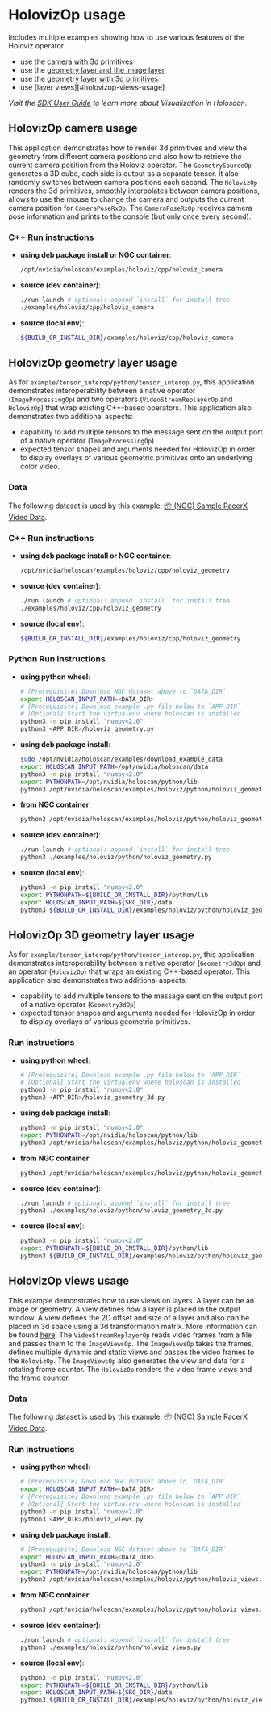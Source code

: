 # HolovizOp usage

Includes multiple examples showing how to use various features of the Holoviz operator
- use the [camera with 3d primitives](#holovizop-camera-usage)
- use the [geometry layer and the image layer](#holovizop-geometry-layer-usage)
- use the [geometry layer with 3d primitives](#holovizop-3d-geometry-layer-usage)
- use [layer views][#holovizop-views-usage]

*Visit the [SDK User Guide](https://docs.nvidia.com/holoscan/sdk-user-guide/visualization.html) to learn more about Visualization in Holoscan.*

## HolovizOp camera usage

This application demonstrates how to render 3d primitives and view the geometry from different camera positions and also how to retrieve the current camera position from the Holoviz operator.
The `GeometrySourceOp` generates a 3D cube, each side is output as a separate tensor. It also randomly switches between camera positions each second.
The `HolovizOp` renders the 3d primitives, smoothly interpolates between camera positions, allows to use the mouse to change the camera and outputs the current camera position for `CameraPoseRxOp`.
The `CameraPoseRxOp` receives camera pose information and prints to the console (but only once every second).

### C++ Run instructions

* **using deb package install or NGC container**:
  ```bash
  /opt/nvidia/holoscan/examples/holoviz/cpp/holoviz_camera
  ```
* **source (dev container)**:
  ```bash
  ./run launch # optional: append `install` for install tree
  ./examples/holoviz/cpp/holoviz_camera
  ```
* **source (local env)**:
  ```bash
  ${BUILD_OR_INSTALL_DIR}/examples/holoviz/cpp/holoviz_camera
  ```

## HolovizOp geometry layer usage

As for `example/tensor_interop/python/tensor_interop.py`, this application demonstrates interoperability between a native operator (`ImageProcessingOp`) and two operators (`VideoStreamReplayerOp` and `HolovizOp`) that wrap existing C++-based operators. This application also demonstrates two additional aspects:
- capability to add multiple tensors to the message sent on the output port of a native operator (`ImageProcessingOp`)
- expected tensor shapes and arguments needed for HolovizOp in order to display overlays of various geometric primitives onto an underlying color video.

### Data

The following dataset is used by this example:
[📦️ (NGC) Sample RacerX Video Data](https://catalog.ngc.nvidia.com/orgs/nvidia/teams/clara-holoscan/resources/holoscan_racerx_video/files?version=20231009).

### C++ Run instructions

* **using deb package install or NGC container**:
  ```bash
  /opt/nvidia/holoscan/examples/holoviz/cpp/holoviz_geometry
  ```
* **source (dev container)**:
  ```bash
  ./run launch # optional: append `install` for install tree
  ./examples/holoviz/cpp/holoviz_geometry
  ```
* **source (local env)**:
  ```bash
  ${BUILD_OR_INSTALL_DIR}/examples/holoviz/cpp/holoviz_geometry
  ```

### Python Run instructions

* **using python wheel**:
  ```bash
  # [Prerequisite] Download NGC dataset above to `DATA_DIR`
  export HOLOSCAN_INPUT_PATH=<DATA_DIR>
  # [Prerequisite] Download example .py file below to `APP_DIR`
  # [Optional] Start the virtualenv where holoscan is installed
  python3 -m pip install "numpy<2.0"
  python3 <APP_DIR>/holoviz_geometry.py
  ```
* **using deb package install**:
  ```bash
  sudo /opt/nvidia/holoscan/examples/download_example_data
  export HOLOSCAN_INPUT_PATH=/opt/nvidia/holoscan/data
  python3 -m pip install "numpy<2.0"
  export PYTHONPATH=/opt/nvidia/holoscan/python/lib
  python3 /opt/nvidia/holoscan/examples/holoviz/python/holoviz_geometry.py
  ```
* **from NGC container**:
  ```bash
  python3 /opt/nvidia/holoscan/examples/holoviz/python/holoviz_geometry.py
  ```
* **source (dev container)**:
  ```bash
  ./run launch # optional: append `install` for install tree
  python3 ./examples/holoviz/python/holoviz_geometry.py
  ```
* **source (local env)**:
  ```bash
  python3 -m pip install "numpy<2.0"
  export PYTHONPATH=${BUILD_OR_INSTALL_DIR}/python/lib
  export HOLOSCAN_INPUT_PATH=${SRC_DIR}/data
  python3 ${BUILD_OR_INSTALL_DIR}/examples/holoviz/python/holoviz_geometry.py
  ```

## HolovizOp 3D geometry layer usage

As for `example/tensor_interop/python/tensor_interop.py`, this application demonstrates interoperability between a native operator (`Geometry3dOp`) and an operator (`HolovizOp`) that wraps an existing C++-based operator. This application also demonstrates two additional aspects:
- capability to add multiple tensors to the message sent on the output port of a native operator (`Geometry3dOp`)
- expected tensor shapes and arguments needed for HolovizOp in order to display overlays of various geometric primitives.

### Run instructions

* **using python wheel**:
  ```bash
  # [Prerequisite] Download example .py file below to `APP_DIR`
  # [Optional] Start the virtualenv where holoscan is installed
  python3 -m pip install "numpy<2.0"
  python3 <APP_DIR>/holoviz_geometry_3d.py
  ```
* **using deb package install**:
  ```bash
  python3 -m pip install "numpy<2.0"
  export PYTHONPATH=/opt/nvidia/holoscan/python/lib
  python3 /opt/nvidia/holoscan/examples/holoviz/python/holoviz_geometry_3d.py
  ```
* **from NGC container**:
  ```bash
  python3 /opt/nvidia/holoscan/examples/holoviz/python/holoviz_geometry_3d.py
  ```
* **source (dev container)**:
  ```bash
  ./run launch # optional: append `install` for install tree
  python3 ./examples/holoviz/python/holoviz_geometry_3d.py
  ```
* **source (local env)**:
  ```bash
  python3 -m pip install "numpy<2.0"
  export PYTHONPATH=${BUILD_OR_INSTALL_DIR}/python/lib
  python3 ${BUILD_OR_INSTALL_DIR}/examples/holoviz/python/holoviz_geometry_3d.py
  ```

## HolovizOp views usage

This example demonstrates how to use views on layers. A layer can be an image or geometry. A view defines how a layer is placed in the output window. A view
defines the 2D offset and size of a layer and also can be placed in 3d space using a 3d transformation matrix. More information can be found [here](https://docs.nvidia.com/holoscan/sdk-user-guide/visualization.html#views).
The `VideoStreamReplayerOp` reads video frames from a file and passes them to the `ImageViewsOp`.
The `ImageViewsOp` takes the frames, defines multiple dynamic and static views and passes the video frames to the `HolovizOp`. The `ImageViewsOp` also generates
the view and data for a rotating frame counter.
The `HolovizOp` renders the video frame views and the frame counter.

### Data

The following dataset is used by this example:
[📦️ (NGC) Sample RacerX Video Data](https://catalog.ngc.nvidia.com/orgs/nvidia/teams/clara-holoscan/resources/holoscan_racerx_video/files?version=20231009).

### Run instructions

* **using python wheel**:
  ```bash
  # [Prerequisite] Download NGC dataset above to `DATA_DIR`
  export HOLOSCAN_INPUT_PATH=<DATA_DIR>
  # [Prerequisite] Download example .py file below to `APP_DIR`
  # [Optional] Start the virtualenv where holoscan is installed
  python3 -m pip install "numpy<2.0"
  python3 <APP_DIR>/holoviz_views.py
  ```
* **using deb package install**:
  ```bash
  # [Prerequisite] Download NGC dataset above to `DATA_DIR`
  export HOLOSCAN_INPUT_PATH=<DATA_DIR>
  python3 -m pip install "numpy<2.0"
  export PYTHONPATH=/opt/nvidia/holoscan/python/lib
  python3 /opt/nvidia/holoscan/examples/holoviz/python/holoviz_views.py
  ```
* **from NGC container**:
  ```bash
  python3 /opt/nvidia/holoscan/examples/holoviz/python/holoviz_views.py
  ```
* **source (dev container)**:
  ```bash
  ./run launch # optional: append `install` for install tree
  python3 ./examples/holoviz/python/holoviz_views.py
  ```
* **source (local env)**:
  ```bash
  python3 -m pip install "numpy<2.0"
  export PYTHONPATH=${BUILD_OR_INSTALL_DIR}/python/lib
  export HOLOSCAN_INPUT_PATH=${SRC_DIR}/data
  python3 ${BUILD_OR_INSTALL_DIR}/examples/holoviz/python/holoviz_views.py
  ```